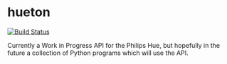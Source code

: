 hueton
======

[![Build Status](https://drone.io/github.com/bodiam/hueton/status.png)](https://drone.io/github.com/bodiam/hueton/latest)


Currently a Work in Progress API for the Philips Hue, but hopefully in the future a collection of Python programs which
will use the API.
